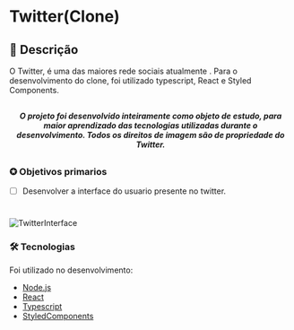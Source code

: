 # Twitter(Clone)
## 📖 Descrição 
<p>O Twitter, é uma das maiores rede sociais atualmente . Para o desenvolvimento do clone, foi utilizado typescript, React e Styled Components. </p>

##

<h4 align="center"><em>O projeto foi desenvolvido inteiramente como objeto de estudo, para maior aprendizado das tecnologias utilizadas durante o desenvolvimento. Todos os direitos de imagem são de propriedade do Twitter.</em></h4>

##

### ✪ Objetivos primarios

- [ ] Desenvolver a interface do usuario presente no twitter.

#
![TwitterInterface](https://saocarlosemrede.com.br/wp-content/uploads/2020/01/placeholder-1200x500-1.png)

### 🛠 Tecnologias

Foi utilizado no desenvolvimento:
- [Node.js](https://nodejs.org/en/)
- [React](https://pt-br.reactjs.org/)
- [Typescript](https://www.typescriptlang.org/)
- [StyledComponents](https://styled-components.com/)

